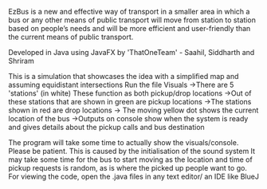 EzBus is a new and effective way of transport in a smaller area in which a bus or any other means of public transport will move from station to station based on people’s needs and will be more efficient and user-friendly than the current means of public transport.

Developed in Java using JavaFX by 'ThatOneTeam' - Saahil, Siddharth and Shriram

This is a simulation that showcases the idea with a simplified map and assuming equidistant intersections
Run the file Visuals
->There are 5 'stations' (in white) These function as both pickup/drop locations
->Out of these stations that are shown in green are pickup locations
->The stations shown in red are drop locations
-> The moving yellow dot shows the current location of the bus
->Outputs on console show when the system is ready and gives details about the pickup calls and bus destination

The program will take some time to actually show the visuals/console. Please be patient. This is caused by the initialisation of the sound system
It may take some time for the bus to start moving as the location and time of pickup requests is random, as is where the picked up people want to go.
For viewing the code, open the .java files in any text editor/ an IDE like BlueJ
